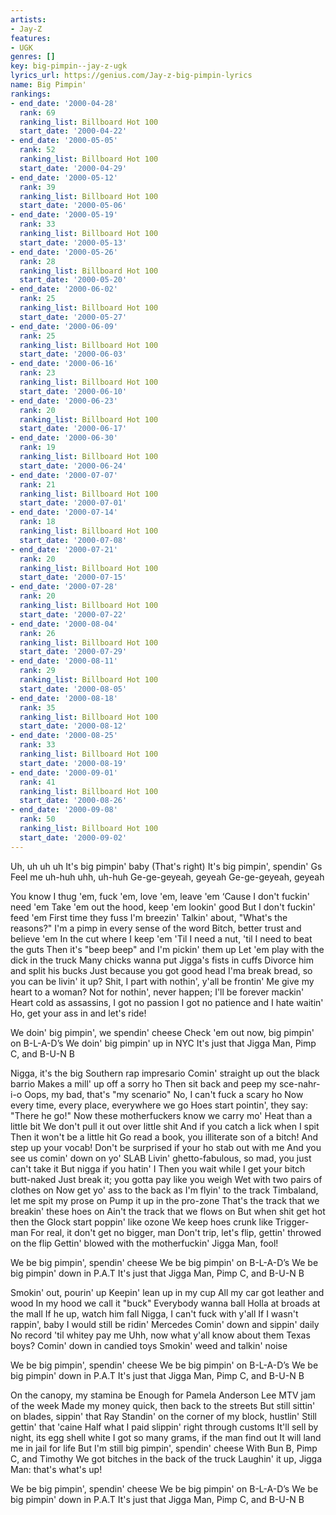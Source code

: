 ```yaml
---
artists:
- Jay-Z
features:
- UGK
genres: []
key: big-pimpin--jay-z-ugk
lyrics_url: https://genius.com/Jay-z-big-pimpin-lyrics
name: Big Pimpin'
rankings:
- end_date: '2000-04-28'
  rank: 69
  ranking_list: Billboard Hot 100
  start_date: '2000-04-22'
- end_date: '2000-05-05'
  rank: 52
  ranking_list: Billboard Hot 100
  start_date: '2000-04-29'
- end_date: '2000-05-12'
  rank: 39
  ranking_list: Billboard Hot 100
  start_date: '2000-05-06'
- end_date: '2000-05-19'
  rank: 33
  ranking_list: Billboard Hot 100
  start_date: '2000-05-13'
- end_date: '2000-05-26'
  rank: 28
  ranking_list: Billboard Hot 100
  start_date: '2000-05-20'
- end_date: '2000-06-02'
  rank: 25
  ranking_list: Billboard Hot 100
  start_date: '2000-05-27'
- end_date: '2000-06-09'
  rank: 25
  ranking_list: Billboard Hot 100
  start_date: '2000-06-03'
- end_date: '2000-06-16'
  rank: 23
  ranking_list: Billboard Hot 100
  start_date: '2000-06-10'
- end_date: '2000-06-23'
  rank: 20
  ranking_list: Billboard Hot 100
  start_date: '2000-06-17'
- end_date: '2000-06-30'
  rank: 19
  ranking_list: Billboard Hot 100
  start_date: '2000-06-24'
- end_date: '2000-07-07'
  rank: 21
  ranking_list: Billboard Hot 100
  start_date: '2000-07-01'
- end_date: '2000-07-14'
  rank: 18
  ranking_list: Billboard Hot 100
  start_date: '2000-07-08'
- end_date: '2000-07-21'
  rank: 20
  ranking_list: Billboard Hot 100
  start_date: '2000-07-15'
- end_date: '2000-07-28'
  rank: 20
  ranking_list: Billboard Hot 100
  start_date: '2000-07-22'
- end_date: '2000-08-04'
  rank: 26
  ranking_list: Billboard Hot 100
  start_date: '2000-07-29'
- end_date: '2000-08-11'
  rank: 29
  ranking_list: Billboard Hot 100
  start_date: '2000-08-05'
- end_date: '2000-08-18'
  rank: 35
  ranking_list: Billboard Hot 100
  start_date: '2000-08-12'
- end_date: '2000-08-25'
  rank: 33
  ranking_list: Billboard Hot 100
  start_date: '2000-08-19'
- end_date: '2000-09-01'
  rank: 41
  ranking_list: Billboard Hot 100
  start_date: '2000-08-26'
- end_date: '2000-09-08'
  rank: 50
  ranking_list: Billboard Hot 100
  start_date: '2000-09-02'
---
```

Uh, uh uh uh
It's big pimpin' baby (That's right)
It's big pimpin', spendin' Gs
Feel me uh-huh uhh, uh-huh
Ge-ge-geyeah, geyeah
Ge-ge-geyeah, geyeah


You know I thug 'em, fuck 'em, love 'em, leave 'em
‘Cause I don't fuckin' need 'em
Take 'em out the hood, keep 'em lookin' good
But I don't fuckin' feed 'em
First time they fuss I'm breezin'
Talkin' about, "What's the reasons?"
I'm a pimp in every sense of the word
Bitch, better trust and believe 'em
In the cut where I keep 'em
'Til I need a nut, 'til I need to beat the guts
Then it's "beep beep" and I'm pickin' them up
Let 'em play with the dick in the truck
Many chicks wanna put Jigga's fists in cuffs
Divorce him and split his bucks
Just because you got good head
I'ma break bread, so you can be livin' it up?
Shit, I part with nothin', y'all be frontin'
Me give my heart to a woman?
Not for nothin', never happen; I'll be forever mackin'
Heart cold as assassins, I got no passion
I got no patience and I hate waitin'
Ho, get your ass in and let's ride!


We doin' big pimpin', we spendin' cheese
Check 'em out now, big pimpin' on B-L-A-D’s
We doin' big pimpin' up in NYC
It's just that Jigga Man, Pimp C, and B-U-N B


Nigga, it's the big Southern rap impresario
Comin' straight up out the black barrio
Makes a mill' up off a sorry ho
Then sit back and peep my sce-nahr-i-o
Oops, my bad, that's "my scenario"
No, I can't fuck a scary ho
Now every time, every place, everywhere we go
Hoes start pointin', they say: "There he go!"
Now these motherfuckers know we carry mo'
Heat than a little bit
We don't pull it out over little shit
And if you catch a lick when I spit
Then it won't be a little hit
Go read a book, you illiterate son of a bitch!
And step up your vocab!
Don't be surprised if your ho stab out with me
And you see us comin' down on yo' SLAB
Livin' ghetto-fabulous, so mad, you just can't take it
But nigga if you hatin' I
Then you wait while I get your bitch butt-naked
Just break it; you gotta pay like you weigh
Wet with two pairs of clothes on
Now get yo' ass to the back as I'm flyin' to the track
Timbaland, let me spit my prose on
Pump it up in the pro-zone
That's the track that we breakin' these hoes on
Ain't the track that we flows on
But when shit get hot then the Glock start poppin' like ozone
We keep hoes crunk like Trigger-man
For real, it don't get no bigger, man
Don't trip, let's flip, gettin' throwed on the flip
Gettin' blowed with the motherfuckin' Jigga Man, fool!


We be big pimpin', spendin' cheese
We be big pimpin' on B-L-A-D’s
We be big pimpin' down in P.A.T
It's just that Jigga Man, Pimp C, and B-U-N B


Smokin' out, pourin' up
Keepin' lean up in my cup
All my car got leather and wood
In my hood we call it "buck"
Everybody wanna ball
Holla at broads at the mall
If he up, watch him fall
Nigga, I can't fuck with y'all
If I wasn't rappin', baby
I would still be ridin' Mercedes
Comin' down and sippin' daily
No record 'til whitey pay me
Uhh, now what y'all know about them Texas boys?
Comin' down in candied toys
Smokin' weed and talkin' noise


We be big pimpin', spendin' cheese
We be big pimpin' on B-L-A-D’s
We be big pimpin' down in P.A.T
It's just that Jigga Man, Pimp C, and B-U-N B


On the canopy, my stamina be
Enough for Pamela Anderson Lee
MTV jam of the week
Made my money quick, then back to the streets
But still sittin' on blades, sippin' that Ray
Standin' on the corner of my block, hustlin'
Still gettin' that 'caine
Half what I paid slippin' right through customs
It'll sell by night, its egg shell white
I got so many grams, if the man find out
It will land me in jail for life
But I'm still big pimpin', spendin' cheese
With Bun B, Pimp C, and Timothy
We got bitches in the back of the truck
Laughin' it up, Jigga Man: that's what's up!


We be big pimpin', spendin' cheese
We be big pimpin' on B-L-A-D’s
We be big pimpin' down in P.A.T
It's just that Jigga Man, Pimp C, and B-U-N B
